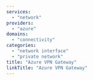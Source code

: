 ```yaml
---
services:
  - "network"
providers:
  - "azure"
domains:
  - "connectivity"
categories: 
  - "network interface"
  - "private network" 
title: "Azure VPN Gateway"
linkTitle: "Azure VPN Gateway"
---
```

